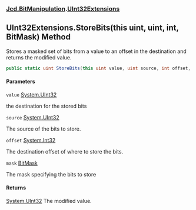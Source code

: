 ### [Jcd.BitManipulation](Jcd.BitManipulation.md 'Jcd.BitManipulation').[UInt32Extensions](Jcd.BitManipulation.UInt32Extensions.md 'Jcd.BitManipulation.UInt32Extensions')

## UInt32Extensions.StoreBits(this uint, uint, int, BitMask) Method

Stores a masked set of bits from a value to an offset in the destination and returns the modified value.

```csharp
public static uint StoreBits(this uint value, uint source, int offset, Jcd.BitManipulation.BitMask mask);
```

#### Parameters

<a name='Jcd.BitManipulation.UInt32Extensions.StoreBits(thisuint,uint,int,Jcd.BitManipulation.BitMask).value'></a>

`value` [System.UInt32](https://docs.microsoft.com/en-us/dotnet/api/System.UInt32 'System.UInt32')

the destination for the stored bits

<a name='Jcd.BitManipulation.UInt32Extensions.StoreBits(thisuint,uint,int,Jcd.BitManipulation.BitMask).source'></a>

`source` [System.UInt32](https://docs.microsoft.com/en-us/dotnet/api/System.UInt32 'System.UInt32')

The source of the bits to store.

<a name='Jcd.BitManipulation.UInt32Extensions.StoreBits(thisuint,uint,int,Jcd.BitManipulation.BitMask).offset'></a>

`offset` [System.Int32](https://docs.microsoft.com/en-us/dotnet/api/System.Int32 'System.Int32')

The destination offset of where to store the bits.

<a name='Jcd.BitManipulation.UInt32Extensions.StoreBits(thisuint,uint,int,Jcd.BitManipulation.BitMask).mask'></a>

`mask` [BitMask](Jcd.BitManipulation.BitMask.md 'Jcd.BitManipulation.BitMask')

The mask specifying the bits to store

#### Returns

[System.UInt32](https://docs.microsoft.com/en-us/dotnet/api/System.UInt32 'System.UInt32')
The modified value.